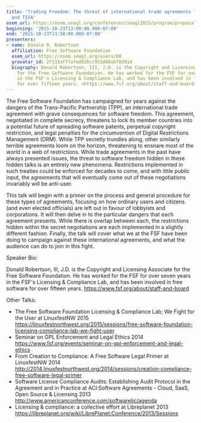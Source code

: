 ```yaml
---
title: 'Trading Freedom: The threat of international trade agreements like TPP, TTIP,
  and TISA'
osem_url: https://osem.seagl.org/conferences/seagl2015/program/proposals/73
beginning: '2015-10-23T13:00:00.000-07:00'
end: '2015-10-23T13:50:00.000-07:00'
presenters:
- name: Donald R. Robertson
  affiliation: Free Software Foundation
  osem_url: https://osem.seagl.org/users/80
  gravatar_id: 2f133afffafed026cc953d68abf8d91d
  biography: Donald Robertson, III, J.D. is the Copyright and Licensing Associate
    for the Free Software Foundation. He has worked for the FSF for over seven years
    in the FSF's Licensing & Compliance Lab, and has been involved in free software
    for over fifteen years. <https://www.fsf.org/about/staff-and-board>
---
```


The Free Software Foundation has campaigned for years against the dangers of the Trans-Pacific Partnership (TPP), an international trade agreement with grave consequences for software freedom. This agreement, negotiated in complete secrecy, threatens to lock its member countries into a potential future of spreading software patents, perpetual copyright restriction, and legal penalties for the circumvention of Digital Restrictions Management (DRM). While TPP secretly trundles along, other similarly terrible agreements loom on the horizon, threatening to ensnare most of the world in a web of restrictions. While trade agreements in the past have always presented issues, the threat to software freedom hidden in these hidden talks is an entirely new phenomena. Restrictions implemented in such treaties could be enforced for decades to come, and with little public input, the agreements that will eventually come out of these negotiations invariably will be anti-user.

This talk will begin with a primer on the process and general procedure for these types of agreements, focusing on how ordinary users and citizens (and even elected officials) are left out in favour of lobbyists and corporations. It will then delve in to the particular dangers that each agreement presents. While there is overlap between each, the restrictions hidden within the secret negotiations are each implemented in a slightly different fashion. Finally, the talk will cover what we at the FSF have been doing to campaign against these international agreements, and what the audience can do to join in this fight.

Speaker Bio:

Donald Robertson, III, J.D. is the Copyright and Licensing Associate for the Free Software Foundation. He has worked for the FSF for over seven years in the FSF's Licensing & Compliance Lab, and has been involved in free software for over fifteen years. <https://www.fsf.org/about/staff-and-board>

Other Talks:
* The Free Software Foundation Licensing & Compliance Lab; We Fight for the User at LinuxfestNW 2015 <https://linuxfestnorthwest.org/2015/sessions/free-software-foundation-licensing-compliance-lab-we-fight-user>
* Seminar on GPL Enforcement and Legal Ethics 2014 <https://www.fsf.org/events/seminar-on-gpl-enforcement-and-legal-ethics>
* From Creation to Compliance: A Free Software Legal Primer at LinuxfestNW 2014 <http://2014.linuxfestnorthwest.org/2014/sessions/creation-compliance-free-software-legal-primer>
* Software License Compliance Audits: Establishing Audit Protocol in the Agreement and in Practice at ACI:Software Agreements - Cloud, SaaS, Open Source & Licensing 2013 <http://www.americanconference.com/softwarelic/agenda>
* Licensing & compliance: a collective effort at Libreplanet 2013 <https://libreplanet.org/wiki/LibrePlanet:Conference/2013/Sessions>
